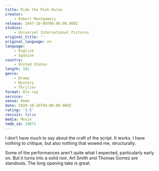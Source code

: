 ```yaml
---
title: Ride the Pink Horse
creator:
    - Robert Montgomery
release: 1947-10-08T00:00:00.000Z
studios:
    - Universal International Pictures
original_title: ''
original_language: en
language:
    - English
    - Spanish
country:
    - United States
length: 101
genre:
    - Drama
    - Mystery
    - Thriller
format: Blu-ray
service: ''
venue: Home
date: 2020-10-26T04:00:00.000Z
rating: '3.5'
revisit: false
media: Movie
tmdb_id: 18871
---
```


I don’t have much to say about the craft of the script. It works. I have nothing to critique, but also nothing that wowed me, structurally.

Some of the performances aren’t quite what I expected, particularly early on. But it turns into a solid noir. Art Smith and Thomas Gomez are standouts. The long opening take is great.
